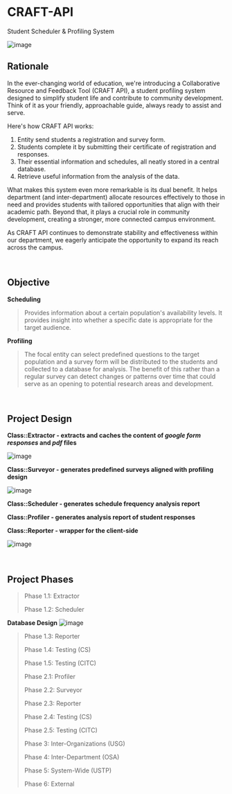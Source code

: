 # CRAFT-API
Student Scheduler &amp; Profiling System

![image](https://github.com/USTP-CSCORE/CRAFT-API/assets/26486389/efc210dc-7a39-45a6-9644-2c40d0037f77)

## Rationale

In the ever-changing world of education, we're introducing a Collaborative Resource and Feedback Tool (CRAFT API), a student profiling system designed to simplify student life and contribute to community development. Think of it as your friendly, approachable guide, always ready to assist and serve.

Here's how CRAFT API works: 
1. Entity send students a registration and survey form.
2. Students complete it by submitting their certificate of registration and responses.
3. Their essential information and schedules, all neatly stored in a central database.
4. Retrieve useful information from the analysis of the data.

What makes this system even more remarkable is its dual benefit. It helps department (and inter-department) allocate resources effectively to those in need and provides students with tailored opportunities that align with their academic path. Beyond that, it plays a crucial role in community development, creating a stronger, more connected campus environment.

As CRAFT API continues to demonstrate stability and effectiveness within our department, we eagerly anticipate the opportunity to expand its reach across the campus.

<br>

## Objective

**Scheduling**
> Provides information about a certain population's availability levels. It provides insight into whether a specific date is appropriate for the target audience.

**Profiling**
> The focal entity can select predefined questions to the target population and a survey form will be distributed to the students and collected to a database for analysis. The benefit of this rather than a regular survey can detect changes or patterns over time that could serve as an opening to potential research areas and development.

<br>

## Project Design

**Class::Extractor - extracts and caches the content of _google form responses_ and _pdf_ files**

![image](https://github.com/USTP-CSCORE/CRAFT-API/assets/26486389/a53955ef-afc9-4c90-9ff4-89a9bd444144)

**Class::Surveyor - generates predefined surveys aligned with profiling design**

![image](https://github.com/USTP-CSCORE/CRAFT-API/assets/26486389/180e87a8-88aa-4270-a7a1-81c4019b32bf)

**Class::Scheduler - generates schedule frequency analysis report**

**Class::Profiler  - generates analysis report of student responses**

**Class::Reporter  - wrapper for the client-side**

![image](https://github.com/USTP-CSCORE/CRAFT-API/assets/26486389/96b282d6-9ee4-426b-81f4-9037a6cdaae8)

<br>

## Project Phases
> Phase 1.1: Extractor
> 
> Phase 1.2: Scheduler

**Database Design**
![image](https://github.com/USTP-CSCORE/CRAFT-API/assets/26486389/099ac883-cb2e-4074-ae3f-d53e774e6a7e)

> Phase 1.3: Reporter
> 
> Phase 1.4: Testing           (CS)
> 
> Phase 1.5: Testing           (CITC)
> 
> Phase 2.1: Profiler
> 
> Phase 2.2: Surveyor
> 
> Phase 2.3: Reporter
> 
> Phase 2.4: Testing           (CS)
> 
> Phase 2.5: Testing           (CITC)
> 
> Phase 3: Inter-Organizations (USG)
> 
> Phase 4: Inter-Department    (OSA)
> 
> Phase 5: System-Wide         (USTP)
> 
> Phase 6: External
